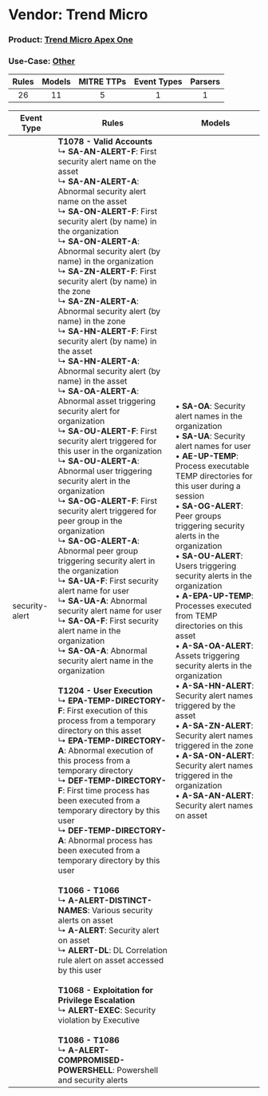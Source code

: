 Vendor: Trend Micro
===================
### Product: [Trend Micro Apex One](../ds_trend_micro_trend_micro_apex_one.md)
### Use-Case: [Other](../../../../UseCases/uc_other.md)

| Rules | Models | MITRE TTPs | Event Types | Parsers |
|:-----:|:------:|:----------:|:-----------:|:-------:|
|  26   |   11   |     5      |      1      |    1    |

| Event Type     | Rules                                                                                                                                                                                                                                                                                                                                                                                                                                                                                                                                                                                                                                                                                                                                                                                                                                                                                                                                                                                                                                                                                                                                                                                                                                                                                                                                                                                                                                                                                                                                                                                                                                                                                                                                                                                                                                                                                                                                                                                                                                                                                                                                                                                                                                                                                                                           | Models                                                                                                                                                                                                                                                                                                                                                                                                                                                                                                                                                                                                                                                                                                                                                                                                                                   |
| -------------- | ------------------------------------------------------------------------------------------------------------------------------------------------------------------------------------------------------------------------------------------------------------------------------------------------------------------------------------------------------------------------------------------------------------------------------------------------------------------------------------------------------------------------------------------------------------------------------------------------------------------------------------------------------------------------------------------------------------------------------------------------------------------------------------------------------------------------------------------------------------------------------------------------------------------------------------------------------------------------------------------------------------------------------------------------------------------------------------------------------------------------------------------------------------------------------------------------------------------------------------------------------------------------------------------------------------------------------------------------------------------------------------------------------------------------------------------------------------------------------------------------------------------------------------------------------------------------------------------------------------------------------------------------------------------------------------------------------------------------------------------------------------------------------------------------------------------------------------------------------------------------------------------------------------------------------------------------------------------------------------------------------------------------------------------------------------------------------------------------------------------------------------------------------------------------------------------------------------------------------------------------------------------------------------------------------------------------------- | ---------------------------------------------------------------------------------------------------------------------------------------------------------------------------------------------------------------------------------------------------------------------------------------------------------------------------------------------------------------------------------------------------------------------------------------------------------------------------------------------------------------------------------------------------------------------------------------------------------------------------------------------------------------------------------------------------------------------------------------------------------------------------------------------------------------------------------------- |
| security-alert | <b>T1078 - Valid Accounts</b><br> ↳ <b>SA-AN-ALERT-F</b>: First security alert name on the asset<br> ↳ <b>SA-AN-ALERT-A</b>: Abnormal security alert name on the asset<br> ↳ <b>SA-ON-ALERT-F</b>: First security alert (by name) in the organization<br> ↳ <b>SA-ON-ALERT-A</b>: Abnormal security alert (by name) in the organization<br> ↳ <b>SA-ZN-ALERT-F</b>: First security alert (by name) in the zone<br> ↳ <b>SA-ZN-ALERT-A</b>: Abnormal security alert (by name) in the zone<br> ↳ <b>SA-HN-ALERT-F</b>: First security alert (by name) in the asset<br> ↳ <b>SA-HN-ALERT-A</b>: Abnormal security alert (by name) in the asset<br> ↳ <b>SA-OA-ALERT-A</b>: Abnormal asset triggering security alert for organization<br> ↳ <b>SA-OU-ALERT-F</b>: First security alert triggered for this user in the organization<br> ↳ <b>SA-OU-ALERT-A</b>: Abnormal user triggering security alert in the organization<br> ↳ <b>SA-OG-ALERT-F</b>: First security alert triggered for peer group in the organization<br> ↳ <b>SA-OG-ALERT-A</b>: Abnormal peer group triggering security alert in the organization<br> ↳ <b>SA-UA-F</b>: First security alert name for user<br> ↳ <b>SA-UA-A</b>: Abnormal security alert name for user<br> ↳ <b>SA-OA-F</b>: First security alert name in the organization<br> ↳ <b>SA-OA-A</b>: Abnormal security alert name in the organization<br><br><b>T1204 - User Execution</b><br> ↳ <b>EPA-TEMP-DIRECTORY-F</b>: First execution of this process from a temporary directory on this asset<br> ↳ <b>EPA-TEMP-DIRECTORY-A</b>: Abnormal execution of this process from a temporary directory<br> ↳ <b>DEF-TEMP-DIRECTORY-F</b>: First time process has been executed from a temporary directory by this user<br> ↳ <b>DEF-TEMP-DIRECTORY-A</b>: Abnormal process has been executed from a temporary directory by this user<br><br><b>T1066 - T1066</b><br> ↳ <b>A-ALERT-DISTINCT-NAMES</b>: Various security alerts on asset<br> ↳ <b>A-ALERT</b>: Security alert on asset<br> ↳ <b>ALERT-DL</b>: DL Correlation rule alert on asset accessed by this user<br><br><b>T1068 - Exploitation for Privilege Escalation</b><br> ↳ <b>ALERT-EXEC</b>: Security violation by Executive<br><br><b>T1086 - T1086</b><br> ↳ <b>A-ALERT-COMPROMISED-POWERSHELL</b>: Powershell and security alerts |  • <b>SA-OA</b>: Security alert names in the organization<br> • <b>SA-UA</b>: Security alert names for user<br> • <b>AE-UP-TEMP</b>: Process executable TEMP directories for this user during a session<br> • <b>SA-OG-ALERT</b>: Peer groups triggering security alerts in the organization<br> • <b>SA-OU-ALERT</b>: Users triggering security alerts in the organization<br> • <b>A-EPA-UP-TEMP</b>: Processes executed from TEMP directories on this asset<br> • <b>A-SA-OA-ALERT</b>: Assets triggering security alerts in the organization<br> • <b>A-SA-HN-ALERT</b>: Security alert names triggered by the asset<br> • <b>A-SA-ZN-ALERT</b>: Security alert names triggered in the zone<br> • <b>A-SA-ON-ALERT</b>: Security alert names triggered in the organization<br> • <b>A-SA-AN-ALERT</b>: Security alert names on asset |